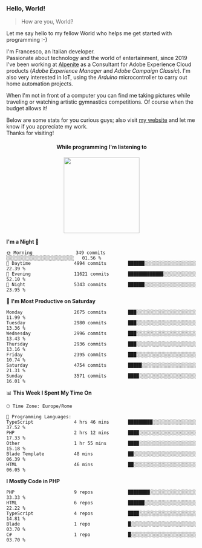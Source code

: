 ### Hello, World!

> How are you, World?

Let me say hello to my fellow World who helps me get started with programming :-)

I'm Francesco, an Italian developer.  
Passionate about technology and the world of entertainment, since 2019 I've been working at [Alpenite](https://www.alpenite.com) as a Consultant for Adobe Experience Cloud products (*Adobe Experience Manager* and *Adobe Campaign Classic*). I'm also very interested in IoT, using the *Arduino* microcontroller to carry out home automation projects.

When I'm not in front of a computer you can find me taking pictures while traveling or watching artistic gymnastics competitions. Of course when the budget allows it!

Below are some stats for you curious guys; also visit [my website](https://www.francescorega.eu) and let me know if you appreciate my work.  
Thanks for visiting!

<div align="center">
  <h4>While programming I'm listening to</h4>
  <a href="https://apps.francescorega.eu/now-playing/11147232609" target="_blank"><img src="https://apps.francescorega.eu/now-playing/11147232609" width="200"></a>
</div>

<!--START_SECTION:waka-->
**I'm a Night 🦉** 

```text
🌞 Morning                349 commits         ░░░░░░░░░░░░░░░░░░░░░░░░░   01.56 % 
🌆 Daytime                4994 commits        ██████░░░░░░░░░░░░░░░░░░░   22.39 % 
🌃 Evening                11621 commits       █████████████░░░░░░░░░░░░   52.10 % 
🌙 Night                  5343 commits        ██████░░░░░░░░░░░░░░░░░░░   23.95 % 
```
📅 **I'm Most Productive on Saturday** 

```text
Monday                   2675 commits        ███░░░░░░░░░░░░░░░░░░░░░░   11.99 % 
Tuesday                  2980 commits        ███░░░░░░░░░░░░░░░░░░░░░░   13.36 % 
Wednesday                2996 commits        ███░░░░░░░░░░░░░░░░░░░░░░   13.43 % 
Thursday                 2936 commits        ███░░░░░░░░░░░░░░░░░░░░░░   13.16 % 
Friday                   2395 commits        ███░░░░░░░░░░░░░░░░░░░░░░   10.74 % 
Saturday                 4754 commits        █████░░░░░░░░░░░░░░░░░░░░   21.31 % 
Sunday                   3571 commits        ████░░░░░░░░░░░░░░░░░░░░░   16.01 % 
```


📊 **This Week I Spent My Time On** 

```text
🕑︎ Time Zone: Europe/Rome

💬 Programming Languages: 
TypeScript               4 hrs 46 mins       █████████░░░░░░░░░░░░░░░░   37.52 % 
PHP                      2 hrs 12 mins       ████░░░░░░░░░░░░░░░░░░░░░   17.33 % 
Other                    1 hr 55 mins        ████░░░░░░░░░░░░░░░░░░░░░   15.18 % 
Blade Template           48 mins             ██░░░░░░░░░░░░░░░░░░░░░░░   06.39 % 
HTML                     46 mins             ██░░░░░░░░░░░░░░░░░░░░░░░   06.05 % 
```

**I Mostly Code in PHP** 

```text
PHP                      9 repos             ████████░░░░░░░░░░░░░░░░░   33.33 % 
HTML                     6 repos             ██████░░░░░░░░░░░░░░░░░░░   22.22 % 
TypeScript               4 repos             ████░░░░░░░░░░░░░░░░░░░░░   14.81 % 
Blade                    1 repo              █░░░░░░░░░░░░░░░░░░░░░░░░   03.70 % 
C#                       1 repo              █░░░░░░░░░░░░░░░░░░░░░░░░   03.70 % 
```




<!--END_SECTION:waka-->
